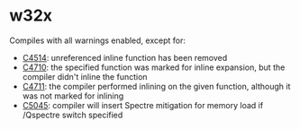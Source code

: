 # w32x

Compiles with all warnings enabled, except for:
- [C4514](https://learn.microsoft.com/en-us/cpp/error-messages/compiler-warnings/compiler-warning-level-4-c4514?view=msvc-170): unreferenced inline function has been removed
- [C4710](https://learn.microsoft.com/en-us/cpp/error-messages/compiler-warnings/compiler-warning-level-4-c4710?view=msvc-170): the specified function was marked for inline expansion, but the compiler didn't inline the function
- [C4711](https://learn.microsoft.com/en-us/cpp/error-messages/compiler-warnings/compiler-warning-level-1-c4711?view=msvc-170): the compiler performed inlining on the given function, although it was not marked for inlining
- [C5045](https://learn.microsoft.com/en-us/cpp/error-messages/compiler-warnings/c5045?view=msvc-170): compiler will insert Spectre mitigation for memory load if /Qspectre switch specified
